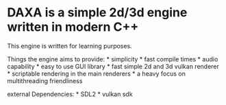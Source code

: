 # DAXA is a simple 2d/3d engine written in modern C++
This engine is written for learning purposes.

Things the engine aims to provide:
    * simplicity
    * fast compile times
    * audio capability
    * easy to use GUI library
    * fast simple 2d and 3d vulkan renderer
    * scriptable rendering in the main renderers
    * a heavy focus on multithreading friendliness

external Dependencies:
    * SDL2 
    * vulkan sdk
